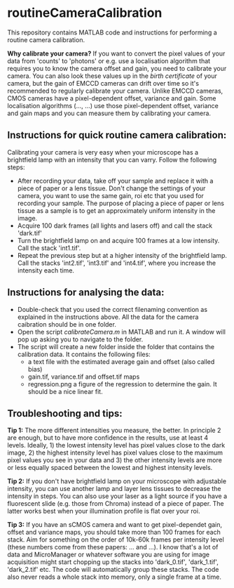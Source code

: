 # routineCameraCalibration
This repository contains MATLAB code and instructions for performing a routine camera calibration.

**Why calibrate your camera?** If you want to convert the pixel values of your data from 'counts' to 'photons' or e.g. use a localisation algorithm that requires you to know the camera offset and gain, you need to calibrate your camera. You can also look these values up in the *birth certificate* of your camera, but the gain of EMCCD cameras can drift over time so it's recommended to regularly calibrate your camera. Unlike EMCCD cameras, CMOS cameras have a pixel-dependent offset, variance and gain. Some localisation algorithms (..., ...) use those pixel-dependent offset, variance and gain maps and you can measure them by calibrating your camera.

## Instructions for quick routine camera calibration: ##
Calibrating your camera is very easy when your microscope has a brightfield lamp with an intensity that you can varry. Follow the following steps:
* After recording your data, take off your sample and replace it with a piece of paper or a lens tissue. Don't change the settings of your camera, you want to use the same gain, roi etc that you used for recording your sample. The purpose of placing a piece of paper or lens tissue as a sample is to get an approximately uniform intensity in the image. 
* Acquire 100 dark frames (all lights and lasers off) and call the stack 'dark.tif'
* Turn the brightfield lamp on and acquire 100 frames at a low intensity. Call the stack 'int1.tif'.
* Repeat the previous step but at a higher intensity of the brightfield lamp. Call the stacks 'int2.tif', 'int3.tif' and 'int4.tif', where you increase the intensity each time.


## Instructions for analysing the data: ##

* Double-check that you used the correct filenaming convention as explained in the instructions above. All the data for the camera caibration should be in one folder.
* Open the script *calibrateCamera.m* in MATLAB and run it. A window will pop up asking you to navigate to the folder.
* The script will create a new folder inside the folder that contains the calibration data. It contains the following files:
  * a text file with the estimated average gain and offset (also called bias)
  * gain.tif, variance.tif and offset.tif maps
  * regression.png a figure of the regression to determine the gain. It should be a nice linear fit.


## Troubleshooting and tips: ##

**Tip 1:** The more different intensities you measure, the better. In principle 2 are enough, but to have more confidence in the results, use at least 4 levels. Ideally, 1) the lowest intensity level has pixel values close to the dark image, 2) the highest intensity level has pixel values close to the maximum pixel values you see in your data and 3) the other intensity levels are more or less equally spaced between the lowest and highest intensity levels.

**Tip 2:** If you don't have brightfield lamp on your microscope with adjustable intensity, you can use another lamp and layer lens tissues to decrease the intensity in steps. You can also use your laser as a light source if you have a fluorescent slide (e.g. those from Chroma) instead of a piece of paper. The latter works best when your illumination profile is flat over your roi.

**Tip 3:** If you have an sCMOS camera and want to get pixel-dependet gain, offset and variance maps, you should take more than 100 frames for each stack. Aim for something on the order of 10k-60k frames per intensity level (these numbers come from these papers: ... and ...). I know that's a lot of data and MicroManager or whatever software you are using for image acquisition might start chopping up the stacks into 'dark_0.tif', 'dark_1.tif', 'dark_2.tif' etc. The code will automatically group these stacks. The code also never reads a whole stack into memory, only a single frame at a time.
